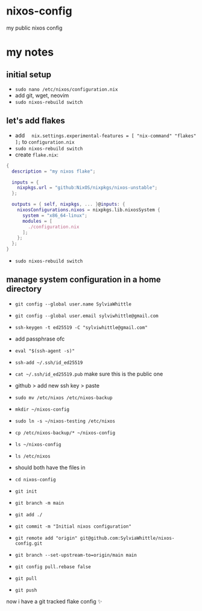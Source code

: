 # nixos-config
my public nixos config


# my notes
## initial setup

- `sudo nano /etc/nixos/configuration.nix`
- add git, wget, neovim
- `sudo nixos-rebuild switch`

## let's add flakes

- add `  nix.settings.experimental-features = [ "nix-command" "flakes" ];` to `configuration.nix`
- `sudo nixos-rebuild switch`
- create `flake.nix`:
```nix
{
  description = "my nixos flake";

  inputs = {
    nixpkgs.url = "github:NixOS/nixpkgs/nixos-unstable";
  };

  outputs = { self, nixpkgs, ... }@inputs: {
    nixosConfigurations.nixos = nixpkgs.lib.nixosSystem {
      system = "x86_64-linux";
      modules = [
        ./configuration.nix
      ];
    };
  };
}
```
- `sudo nixos-rebuild switch`

## manage system configuration in a home directory

- `git config --global user.name SylviaWhittle`
- `git config --global user.email sylviwhittle@gmail.com`

- `ssh-keygen -t ed25519 -C "sylviwhittle@gmail.com"`
- add passphrase ofc
- `eval "$(ssh-agent -s)"`
- `ssh-add ~/.ssh/id_ed25519`
- `cat ~/.ssh/id_ed25519.pub` make sure this is the public one
- github > add new ssh key > paste

- `sudo mv /etc/nixos /etc/nixos-backup`
- `mkdir ~/nixos-config`
- `sudo ln -s ~/nixos-testing /etc/nixos`
- `cp /etc/nixos-backup/* ~/nixos-config`
- `ls ~/nixos-config`
- `ls /etc/nixos`
- should both have the files in

- `cd nixos-config`
- `git init`
- `git branch -m main`
- `git add ./`
- `git commit -m "Initial nixos configuration"`
- `git remote add "origin" git@github.com:SylviaWhittle/nixos-config.git`
- `git branch --set-upstream-to=origin/main main`
- `git config pull.rebase false`
- `git pull`
- `git push`

now i have a git tracked flake config ✨



 
